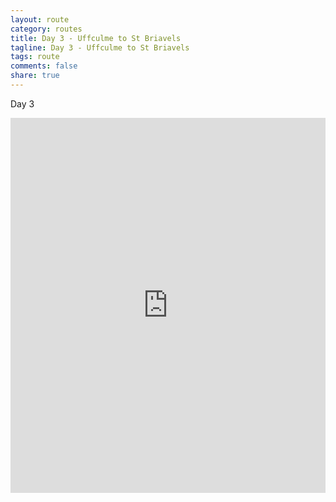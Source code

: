 ```yaml
---
layout: route
category: routes
title: Day 3 - Uffculme to St Briavels
tagline: Day 3 - Uffculme to St Briavels
tags: route
comments: false
share: true
---
```


Day 3

<iframe width='100%' height='600' frameborder='0' src='http://connect.garmin.com:80/course/embed/6265271'></iframe>
